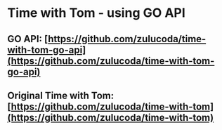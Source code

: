 # Time with Tom - using GO API

## GO API: [https://github.com/zulucoda/time-with-tom-go-api](https://github.com/zulucoda/time-with-tom-go-api)

## Original Time with Tom: [https://github.com/zulucoda/time-with-tom](https://github.com/zulucoda/time-with-tom)